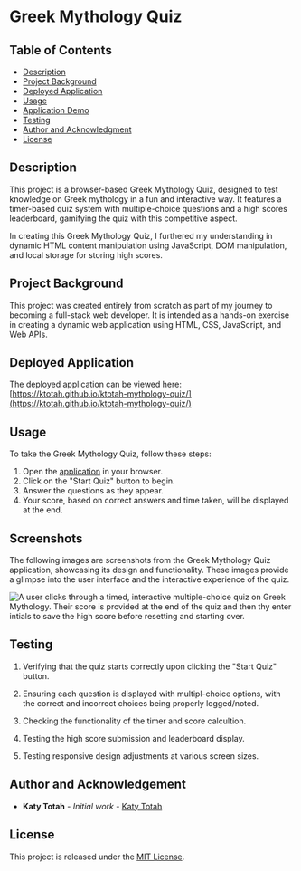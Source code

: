 # Greek Mythology Quiz

## Table of Contents
- [Description](#description)
- [Project Background](#project-background)
- [Deployed Application](#deployed-application)
- [Usage](#usage)
- [Application Demo](#application-demo)
- [Testing](#testing)
- [Author and Acknowledgment](#author-and-acknowledgement)
- [License](#license)


## Description
This project is a browser-based Greek Mythology Quiz, designed to test knowledge on Greek mythology in a fun and interactive way. It features a timer-based quiz system with multiple-choice questions and a high scores leaderboard, gamifying the quiz with this competitive aspect.

In creating this Greek Mythology Quiz, I furthered my understanding in dynamic HTML content manipulation using JavaScript, DOM manipulation, and local storage for storing high scores.

## Project Background
This project was created entirely from scratch as part of my journey to becoming a full-stack web developer. It is intended as a hands-on exercise in creating a dynamic web application using HTML, CSS, JavaScript, and Web APIs.

## Deployed Application
The deployed application can be viewed here: [https://ktotah.github.io/ktotah-mythology-quiz/](https://ktotah.github.io/ktotah-mythology-quiz/)

## Usage
To take the Greek Mythology Quiz, follow these steps:

1. Open the [application](#deployed-application) in your browser.
2. Click on the "Start Quiz" button to begin.
3. Answer the questions as they appear. 
4. Your score, based on correct answers and time taken, will be displayed at the end.


## Screenshots

The following images are screenshots from the Greek Mythology Quiz application, showcasing its design and functionality. These images provide a glimpse into the user interface and the interactive experience of the quiz.


![A user clicks through a timed, interactive multiple-choice quiz on Greek Mythology. Their score is provided at the end of the quiz and then thy enter intials to save the high score before resetting and starting over.](./assets/media/quiz-demo.gif)

## Testing

1. Verifying that the quiz starts correctly upon clicking the "Start Quiz" button.

2. Ensuring each question is displayed with multipl-choice options, with the correct and incorrect choices being properly logged/noted. 

3. Checking the functionality of the timer and score calcultion.

4. Testing the high score submission and leaderboard display. 

5. Testing responsive design adjustments at various screen sizes.

## Author and Acknowledgement
- **Katy Totah** - *Initial work* - [Katy Totah](https://github.com/ktotah)

## License
This project is released under the [MIT License](./LICENSE).